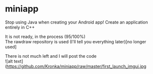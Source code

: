 # miniapp
Stop using Java when creating your Android app! Create an application entirely in C++

It is not ready, in the process (95/100%)  
The rawdraw repository is used (I'll tell you everything later)[no longer used]

There is not much left and I will post the code  
![alt text](https://github.com/Kronka/miniapp/raw/master/first_launch_imgui.jpg
